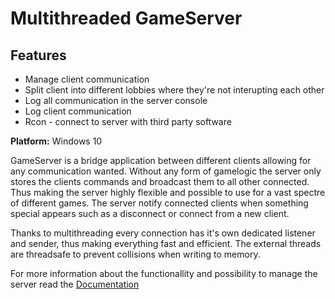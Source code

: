 # Multithreaded GameServer

## Features
* Manage client communication 
* Split client into different lobbies where they're not interupting each other
* Log all communication in the server console
* Log client communication
* Rcon - connect to server with third party software

 **Platform:** Windows 10

GameServer is a bridge application between different clients allowing for any communication wanted. Without any form of gamelogic the server only stores the clients commands and broadcast them to all other connected. Thus making the server highly flexible and possible to use for a vast spectre of different games. The server notify connected clients when something special appears such as a disconnect or connect from a new client. 

Thanks to multithreading every connection has it's own dedicated listener and sender, thus making everything fast and efficient. The external threads are threadsafe to prevent collisions when writing to memory. 

For more information about the functionallity and possibility to manage the server read the [Documentation](../../wiki)
